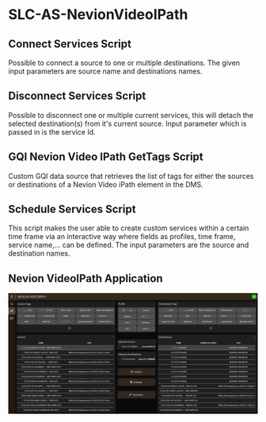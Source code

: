 # SLC-AS-NevionVideoIPath

## Connect Services Script

Possible to connect a source to one or multiple destinations. The given input parameters are source name and destinations names.

## Disconnect Services Script

Possible to disconnect one or multiple current services, this will detach the selected destination(s) from it's current source. Input parameter which is passed in is the service Id.

## GQI Nevion Video IPath GetTags Script

Custom GQI data source that retrieves the list of tags for either the sources or destinations of a Nevion Video iPath element in the DMS.

## Schedule Services Script

This script makes the user able to create custom services within a certain time frame via an interactive way where fields as profiles, time frame, service name,... can be defined. The input parameters are the source and destination names.

## Nevion VideoIPath Application

![Nevion VideoIPath example](/Documentation/NevionIPathApp.png)

